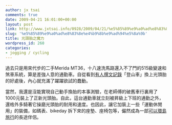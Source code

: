 ```yaml
---
author: jx tsai
comments: true
date: 2009-04-21 16:01:00+00:00
layout: post
link: http://www.jxtsai.info/0928/2009/04/21/%e5%85%89%e9%a0%ad%e8%83%8e%e4%b9%8b%e9%ad%94%e5%8a%9b/
slug: '%e5%85%89%e9%a0%ad%e8%83%8e%e4%b9%8b%e9%ad%94%e5%8a%9b'
title: 光頭胎之魔力
wordpress_id: 260
categories:
- jogging / cycling
---
```


過去只是用來代步的二手Merida MT36，十八速洗馬路還入不了門的515級變速和煞車系統，算是差強人意的通勤車。自從看到[有人撰文記錄](http://jeph.bluecircus.net/archives/bike/install_tires_for_my_bike.php)「登山車」換上光頭胎的好處後，內心就充滿了躍躍欲試的蠢動。  
  
當然，我還是沒能實現自己動手換胎的本事測驗，在老師傅的破舊車行裏用了1000元裝上了正新光頭胎。自此，這台通勤車就立刻被昇級上下班的通勤之外，還格外多騎著它操磨光頭胎的耐用和速度。也因此，讓它加裝上一些「運動休閒用」的裝備，如碼表、bikeday 拆下來的座墊、座椅包等，儼然成為一部[可以環島旅行](http://blog.yam.com/to72p/article/13133590)的長途伴侶。  

